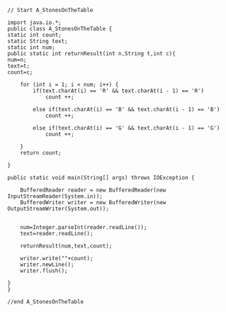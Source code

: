     // Start A_StonesOnTheTable

    import java.io.*;
    public class A_StonesOnTheTable {
    static int count;
    static String text;
    static int num;
    public static int returnResult(int n,String t,int c){
    num=n;
    text=t;
    count=c;

        for (int i = 1; i < num; i++) {
            if(text.charAt(i) == 'R' && text.charAt(i - 1) == 'R')
                count ++;

            else if(text.charAt(i) == 'B' && text.charAt(i - 1) == 'B')
                count ++;

            else if(text.charAt(i) == 'G' && text.charAt(i - 1) == 'G')
                count ++;

        }
        return count;

    }

    public static void main(String[] args) throws IOException {

        BufferedReader reader = new BufferedReader(new InputStreamReader(System.in));
        BufferedWriter writer = new BufferedWriter(new OutputStreamWriter(System.out));


        num=Integer.parseInt(reader.readLine());
        text=reader.readLine();

        returnResult(num,text,count);

        writer.write(""+count);
        writer.newLine();
        writer.flush();

    }
    }
    
    //end A_StonesOnTheTable
    